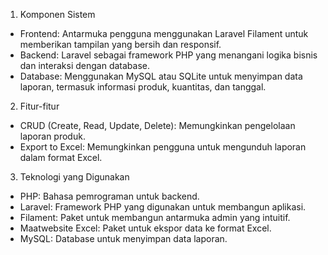 1. Komponen Sistem
- Frontend: Antarmuka pengguna menggunakan Laravel Filament untuk memberikan tampilan yang bersih dan responsif.
- Backend: Laravel sebagai framework PHP yang menangani logika bisnis dan interaksi dengan database.
- Database: Menggunakan MySQL atau SQLite untuk menyimpan data laporan, termasuk informasi produk, kuantitas, dan tanggal.
  
2. Fitur-fitur
- CRUD (Create, Read, Update, Delete): Memungkinkan pengelolaan laporan produk.
- Export to Excel: Memungkinkan pengguna untuk mengunduh laporan dalam format Excel.

3. Teknologi yang Digunakan
- PHP: Bahasa pemrograman untuk backend.
- Laravel: Framework PHP yang digunakan untuk membangun aplikasi.
- Filament: Paket untuk membangun antarmuka admin yang intuitif.
- Maatwebsite Excel: Paket untuk ekspor data ke format Excel.
- MySQL: Database untuk menyimpan data laporan.
